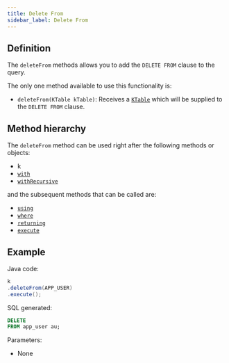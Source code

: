 ```yaml
---
title: Delete From
sidebar_label: Delete From
---
```


## Definition

The `deleteFrom` methods allows you to add the `DELETE FROM` clause to the query.

The only one method available to use this functionality is:

- `deleteFrom(KTable kTable)`: Receives a [`KTable`](/docs/delete-statement/delete-from/introduction#ktable-types) which will be supplied to the `DELETE FROM` clause.

## Method hierarchy

The `deleteFrom` method can be used right after the following methods or objects:

- k
- [`with`](/docs/delete-statement/with)
- [`withRecursive`](/docs/delete-statement/with)

and the subsequent methods that can be called are:

- [`using`](/docs/delete-statement/using/)
- [`where`](/docs/delete-statement/where/)
- [`returning`](/docs/delete-statement/returning)
- [`execute`](/docs/select-statement/select/)

## Example

Java code:

```java
k
.deleteFrom(APP_USER)
.execute();
```

SQL generated:

```sql
DELETE
FROM app_user au;
```

Parameters:

- None